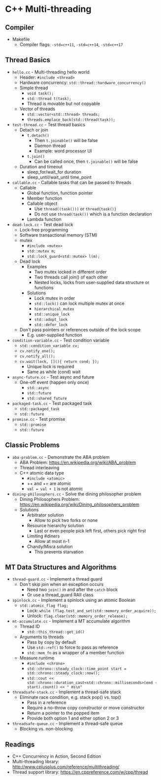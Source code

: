 # C++ Multi-threading

## Compiler
* Makefile
  * Compiler flags: `-std=c++11`, `-std=c++14`, `-std=c++17`

## Thread Basics
* `hello.cc` - Multi-threading hello world
  * Header: `#include <thread>`
  * Hardware concurrency: `std::thread::hardware_concurrency()`
  * Simple thread
    * `void task();`
    * `std::thread t(task);`
    * Thread is movable but not copyable
  * Vector of threads
    * `std::vector<std::thread> threads;`
    * `threads.emplace_back(std::thread(task));`
* `test-thread.cc` - Test thread basics
  * Detach or join
    * `t.detach()`
      * Then `t.joinable()` will be false
      * Daemon thread
      * Example: word processor UI
    * `t.join()`
      * Can be called once, then `t.joinable()` will be false
  * Duration and timeout
    * sleep_for/wait_for duration
    * sleep_until/wait_until time_point
* `callable.cc` - Callable tasks that can be passed to threads
  * Callable
    * Global function, function pointer
    * Member function
    * Callable object
      * Use `thread((task()))` or `thread{task()}`
      * Do not use `thread(task())` which is a function declaration
    * Lambda function
* `dead-lock.cc` - Test dead lock
  * Lock-free programming
  * Software transactional memory (STM)
  * mutex
    * `#include <mutex>`
    * `std::mutex m;`
    * `std::lock_guard<std::mutex> l(m);`
  * Dead lock
    * Examples
      * Two mutex locked in different order
      * Two threads call join() of each other
      * Nested locks, locks from user-supplied data structure or functions
    * Solutions
      * Lock mutex in order
      * `std::lock()` can lock multiple mutex at once
      * `hierarchical_mutex`
      * `std::unique_lock`
      * `std::adopt_lock`
      * `std::defer_lock`
  * Don't pass pointers or references outside of the lock scope
    * E.g. user-supplied function
* `condition-variable.cc` - Test condition variable
  * `std::condition_variable cv;`
  * `cv.notify_one();`
  * `cv.notify_all();`
  * `cv.wait(lock, [](){ return cond; });`
    * Unique lock is required
    * Same as while (cond) wait
* `async-future.cc` - Test async and future
  * One-off event (happen only once)
    * `std::async`
    * `std::future`
    * `std::shared_future`
* `packaged-task.cc` - Test packaged task
  * `std::packaged_task`
  * `std::future`
* `promise.cc` - Test promise
  * `std::promise`
  * `std::future`

## Classic Problems
* `aba-problem.cc` - Demonstrate the ABA problem
  * ABA Problem: https://en.wikipedia.org/wiki/ABA_problem
  * Thread interleaving
  * C++ atomic data type
    * `#include <atomic>`
    * ++ and += are atomic
    * `val = val + 1` is not atomic
* `dining-philosophers.cc` - Solve the dining philosopher problem
  * Dining Philosophers Problem: https://en.wikipedia.org/wiki/Dining_philosophers_problem
  * Solutions
    * Arbitrator solution
      * Allow to pick two forks or none
    * Resource hierarchy solution
      * Last or even people pick left first, others pick right first
    * Limiting #diners
      * Allow at most n-1
    * Chandy/Misra solution
      * This prevents starvation

## MT Data Structures and Algorithms
* `thread-guard.cc` - Implement a thread guard
  * Don't skip join when an exception occurs
    * Need two `join()` in and after the `catch` block
    * Or use a thread_guard RAII class
* `spinlock.cc` - Implement a spinlock using an atomic Boolean
  * `std::atomic_flag flag;`
    * Lock: `while (flag.test_and_set(std::memory_order_acquire));`
    * Unlock: `flag.clear(std::memory_order_release);`
* `mt-accumulate.cc` - Implement a MT accumulate algorithm
  * Thread ID
    * `std::this_thread::get_id()`
  * Arguments to threads
    * Pass by copy by default
    * Use `std::ref()` to force to pass as reference
    * `std::mem_fn` as a wrapper of a member function
  * Measure runtime
    * `#include <chrono>`
    * `std::chrono::steady_clock::time_point start = std::chrono::steady_clock::now();`
    * `std::cout << std::chrono::duration_cast<std::chrono::milliseconds>(end - start).count() << " ms\n"`
* `threadsafe-stack.cc` - Implement a thread-safe stack
  * Eliminate race condition, e.g. stack pop() vs. top()
    * Pass in a reference
    * Require a no-throw copy constructor or move constructor
    * Return a pointer to the popped item
    * Provide both option 1 and either option 2 or 3
* `threadsafe-queue.cc` - Implement a thread-safe queue
  * Blocking vs. non-blocking

## Readings
* C++ Concurrency in Action, Second Edition
* Multi-threading library: http://www.cplusplus.com/reference/multithreading/
* Thread support library: https://en.cppreference.com/w/cpp/thread

